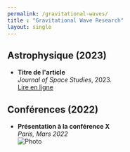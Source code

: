 ```yaml
---
permalink: /gravitational-waves/
title : "Gravitational Wave Research"
layout: single
---
```


## Astrophysique (2023)
- **Titre de l'article**  
  *Journal of Space Studies*, 2023.  
  [Lire en ligne](https://example.com)

## Conférences (2022)
- **Présentation à la conférence X**  
  *Paris, Mars 2022*  
  ![Photo](assets/conference.jpg)

